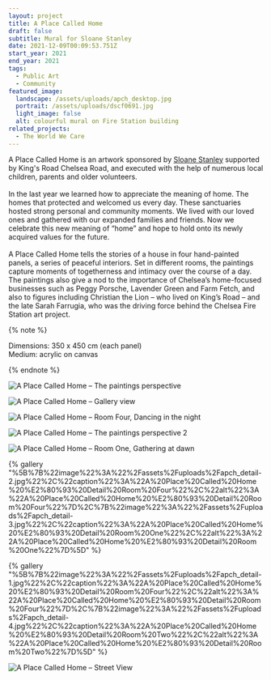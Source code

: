 ```yaml
---
layout: project
title: A Place Called Home
draft: false
subtitle: Mural for Sloane Stanley
date: 2021-12-09T00:09:53.751Z
start_year: 2021
end_year: 2021
tags:
  - Public Art
  - Community
featured_image:
  landscape: /assets/uploads/apch_desktop.jpg
  portrait: /assets/uploads/dscf0691.jpg
  light_image: false
  alt: colourful mural on Fire Station building
related_projects:
  - The World We Care
---
```

A Place Called Home is an artwork sponsored by [Sloane Stanley](https://www.sloanestanley.com/) supported by King's Road Chelsea Road, and executed with the help of [](https://www.instagram.com/jennyboatdraws/)numerous local children, parents and older volunteers.\
\
In the last year we learned how to appreciate the meaning of home. The homes that protected and welcomed us every day. These sanctuaries hosted strong personal and community moments. We lived with our loved ones and gathered with our expanded families and friends. Now we celebrate this new meaning of “home” and hope to hold onto its newly acquired values for the future.\
\
A Place Called Home tells the stories of a house in four hand-painted panels, a series of peaceful interiors. Set in different rooms, the paintings capture moments of togetherness and intimacy over the course of a day. The paintings also give a nod to the importance of Chelsea’s home-focused businesses such as Peggy Porsche, Lavender Green and Farm Fetch, and also to figures including Christian the Lion – who lived on King’s Road – and the late Sarah Farrugia, who was the driving force behind the Chelsea Fire Station art project.

{% note %}


Dimensions: 350 x 450 cm (each panel)\
Medium: acrylic on canvas


{% endnote %}

![A Place Called Home – The paintings perspective](/assets/uploads/dscf0579-2.jpg "A Place Called Home – The paintings perspective")

![A Place Called Home – Gallery view](/assets/uploads/dscf0422.jpg "A Place Called Home – Gallery view")

![A Place Called Home – Room Four, Dancing in the night](/assets/uploads/r008329.jpg "A Place Called Home – Room Four, Dancing in the night")

![A Place Called Home – The paintings perspective 2](/assets/uploads/dscf0568.jpg "A Place Called Home – The paintings perspective 2")

![A Place Called Home – Room One, Gathering at dawn](/assets/uploads/dscf0470.jpg "A Place Called Home – Room One, Gathering at dawn")

{% gallery "%5B%7B%22image%22%3A%22%2Fassets%2Fuploads%2Fapch_detail-2.jpg%22%2C%22caption%22%3A%22A%20Place%20Called%20Home%20%E2%80%93%20Detail%20Room%20Four%22%2C%22alt%22%3A%22A%20Place%20Called%20Home%20%E2%80%93%20Detail%20Room%20Four%22%7D%2C%7B%22image%22%3A%22%2Fassets%2Fuploads%2Fapch_detail-3.jpg%22%2C%22caption%22%3A%22A%20Place%20Called%20Home%20%E2%80%93%20Detail%20Room%20One%22%2C%22alt%22%3A%22A%20Place%20Called%20Home%20%E2%80%93%20Detail%20Room%20One%22%7D%5D" %}

{% gallery "%5B%7B%22image%22%3A%22%2Fassets%2Fuploads%2Fapch_detail-1.jpg%22%2C%22caption%22%3A%22A%20Place%20Called%20Home%20%E2%80%93%20Detail%20Room%20Four%22%2C%22alt%22%3A%22A%20Place%20Called%20Home%20%E2%80%93%20Detail%20Room%20Four%22%7D%2C%7B%22image%22%3A%22%2Fassets%2Fuploads%2Fapch_detail-4.jpg%22%2C%22caption%22%3A%22A%20Place%20Called%20Home%20%E2%80%93%20Detail%20Room%20Two%22%2C%22alt%22%3A%22A%20Place%20Called%20Home%20%E2%80%93%20Detail%20Room%20Two%22%7D%5D" %}

![A Place Called Home – Street View](/assets/uploads/dscf0389.jpg "A Place Called Home –  Street View")